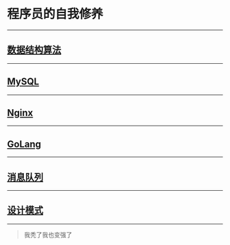 
# 程序员的自我修养

---

## [数据结构算法](./数据结构算法/README.md)

---

## [MySQL](./MySQL/README.md)

---

## [Nginx](./Nginx/README.md)

---

## [GoLang](./GoLang/README.md)

---

## [消息队列](./消息队列/README.md)

---

## [设计模式](./设计模式/README.md)

---

> 我秃了我也变强了
